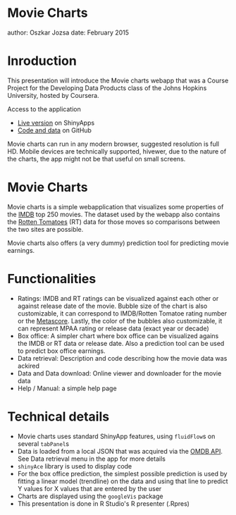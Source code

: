 Movie Charts
========================================================
author: Oszkar Jozsa
date: February 2015

Inroduction
========================================================

This presentation will introduce the Movie charts webapp 
that was a Course Project for the Developing Data Products class of 
the Johns Hopkins University, hosted by Coursera.

Access to the application

- [Live version](https://oszkar.shinyapps.io/developingdataproductsclass/) on ShinyApps
- [Code and data](https://github.com/Oszkar/developingdataproductsclass) on GitHub

Movie charts can run in any modern browser, suggested resolution is full HD. 
Mobile devices are technically supported, hivewer, due to the nature of the charts, the
app might not be that useful on small screens.

Movie Charts
========================================================

Movie charts is a simple webapplication that visualizes some properties of 
the [IMDB](http://imdb.com) top 250 movies. The dataset used by the webapp also contains 
the [Rotten Tomatoes](http://www.rottentomatoes.com) (RT) data for those moves so 
comparisons between the two sites are possible.

Movie charts also offers (a very dummy) prediction tool for predicting movie earnings. 


Functionalities
========================================================

- Ratings: IMDB and RT ratings can be visualized against each other or against release
date of the movie. Bubble size of the chart is also customizable, it can correspond to 
IMDB/Rotten Tomatoe rating number or the [Metascore](http://www.metacritic.com). 
Lastly, the color of the bubbles also customizable, it can represent MPAA rating or release data 
(exact year or decade)
- Box office: A simpler chart where box office can be visualized agains the IMDB 
or RT data or release date. Also a prediction tool can be used to predict box office earnings.
- Data retrieval: Description and code describing how the movie data was ackired
- Data and Data download: Online viewer and downloader for the movie data
- Help / Manual: a simple help page

Technical details
========================================================

- Movie charts uses standard ShinyApp features, using `fluidFlow`s on several `tabPanel`s
- Data is loaded from a local JSON that was acquired via the [OMDB API](http://omdbapi.com). 
See Data retrieval menu in the app for more details
- `shinyAce` library is used to display code
- For the box office prediction, the simplest possible prediction is used by fitting a linear model (trendline) 
on the data and using that line to predict Y values for X values that are entered by the user
- Charts are displayed using the `googleVis` package
- This presentation is done in R Studio's R presenter (.Rpres)
